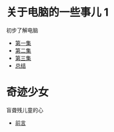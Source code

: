 # 关于电脑的一些事儿 1
初步了解电脑
* [第一集](电脑.md)
* [第二集](电脑2.md)
* [第三集](电脑3.md)
* [总结](总结.md)

# 奇迹少女
盲聋残儿童的心
* [前言](前言.md)
